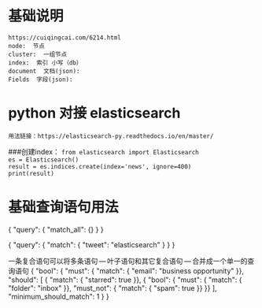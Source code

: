 # 基础说明
`https://cuiqingcai.com/6214.html`  
`node:  节点 `  
`cluster:  一组节点 `  
`index:  索引 小写（db）`  
`document  文档(json):`   
`Fields  字段(json):`   


# python 对接 elasticsearch
`用法链接：https://elasticsearch-py.readthedocs.io/en/master/`  

###创建index：
`from elasticsearch import Elasticsearch`  
`es = Elasticsearch()`  
`result = es.indices.create(index='news', ignore=400)`  
`print(result)`  

# 基础查询语句用法
{
    "query": {
        "match_all": {}
    }
}

{
    "query": {
        "match": {
            "tweet": "elasticsearch"
        }
    }
}


一条复合语句可以将多条语句 — 叶子语句和其它复合语句 — 合并成一个单一的查询语句
{
    "bool": {
        "must": { "match":   { "email": "business opportunity" }},
        "should": [
            { "match":       { "starred": true }},
            { "bool": {
                "must":      { "match": { "folder": "inbox" }},
                "must_not":  { "match": { "spam": true }}
            }}
        ],
        "minimum_should_match": 1
    }
}


